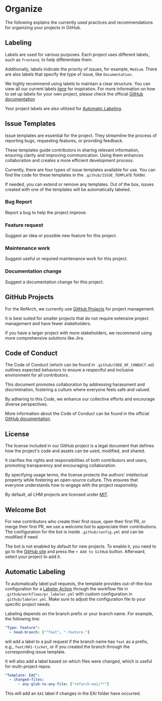 # Organize

The following explains the currently used
practices and recommendations for organizing
your projects in GitHub.

## Labeling

Labels are used for various purposes. Each project uses
different labels, such as `frontend`, to help
differentiate them.

Additionally, labels indicate the priority of
issues, for example, `Medium`. There are also labels
that specify the type of issue, like
`Documentation`.

We highly recommend using labels to maintain a
clear structure. You can view all our current labels
[here](https://github.com/it-at-m/refarch-templates/labels) for inspiration.
For more information on how to set up labels for your own project, please check the official [GitHub documentation](https://docs.github.com/en/issues/using-labels-and-milestones-to-track-work/managing-labels)

Your project labels are also utilized for [Automatic
Labeling](#automatic-labeling).

## Issue Templates

Issue templates are essential for the project.
They streamline the process of reporting bugs,
requesting features, or providing feedback.

These templates guide contributors in sharing
relevant information, ensuring clarity and
improving communication. Using them enhances
collaboration and creates a more efficient
development process.

Currently, there are four types of issue templates
available for use. You can find the code for these
templates in the `.github/ISSUE_TEMPLATE` folder.

If needed, you can extend or remove any templates.
Out of the box, issues created with one of the
templates will be automatically labeled.

### Bug Report

Report a bug to help the project improve.

### Feature request

Suggest an idea or possible new feature for this project.

### Maintenance work

Suggest useful or required maintenance work for this project.

### Documentation change

Suggest a documentation change for this project.

## GitHub Projects

For the RefArch, we currently use
[GitHub Projects](https://docs.github.com/de/issues/planning-and-tracking-with-projects/learning-about-projects/about-projects)
for project management.

It is best suited for smaller projects that do
not require extensive project management and
have fewer stakeholders.

If you have a larger project with more
stakeholders, we recommend using more
comprehensive solutions like Jira.

## Code of Conduct

The Code of Conduct (which can be found in `.github/CODE_OF_CONDUCT.md`) outlines expected
behaviors to ensure a respectful and inclusive
environment for all contributors.

This document promotes collaboration by
addressing harassment and discrimination,
fostering a culture where everyone feels safe
and valued.

By adhering to this Code, we enhance our
collective efforts and encourage diverse
perspectives.

More information about the Code of Conduct can be found in the official [GitHub documentation](https://docs.github.com/en/communities/setting-up-your-project-for-healthy-contributions/adding-a-code-of-conduct-to-your-project).
## License

The license included in our GitHub project is a
legal document that defines how the project's code
and assets can be used, modified, and shared.

It clarifies the rights and responsibilities of
both contributors and users, promoting transparency
and encouraging collaboration.

By specifying usage terms, the license protects
the authors' intellectual property while fostering
an open-source culture. This ensures that everyone
understands how to engage with the project
responsibly.

By default, all LHM projects are licensed under
[MIT](https://choosealicense.com/licenses/mit/).

## Welcome Bot

For new contributors who create their first issue, open their first
PR, or merge their first PR, we use a welcome bot to appreciate their
contributions. The configuration for the bot is inside
`.github/config.yml` and can be modified if need

The bot is not enabled by default for new projects. To enable it, you need
to go to the [GitHub site](https://probot.github.io/apps/welcome/) and press
the `+ Add to GitHub` button. Afterward, select your project to add it.

## Automatic Labeling

To automatically label pull requests, the template provides out-of-the-box configuration for a [Labeler Action](https://github.com/actions/labeler) through the workflow file in `.github/workflows/pr_labeler.yml` 
with custom configuration in `.github/labeler.yml`.
Make sure to adjust the configuration file to your specific project needs.

Labeling depends on the branch prefix or your
branch name. For example, the following line:

```yml
"Type: Feature":
  - head-branch: ["^feat", "-feature-"]
```

will add a label to a pull request if the branch
name has `feat` as a prefix, e.g., `feat/001-ticket`, or if you created the branch through the corresponding issue template.

It will also add a label based on which files were
changed, which is useful for multi-project repos.

```yml
"Template: EAI":
  - changed-files:
      - any-glob-to-any-file: ["refarch-eai/**"]
```

This will add an `EAI` label if changes in the EAI
folder have occurred.
